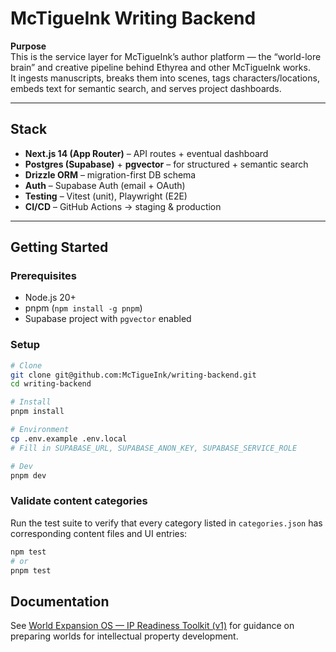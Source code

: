 # McTigueInk Writing Backend

**Purpose**  
This is the service layer for McTigueInk’s author platform — the “world-lore brain” and creative pipeline behind Ethyrea and other McTigueInk works.  
It ingests manuscripts, breaks them into scenes, tags characters/locations, embeds text for semantic search, and serves project dashboards.

---

## Stack
- **Next.js 14 (App Router)** – API routes + eventual dashboard
- **Postgres (Supabase)** + **pgvector** – for structured + semantic search
- **Drizzle ORM** – migration-first DB schema
- **Auth** – Supabase Auth (email + OAuth)
- **Testing** – Vitest (unit), Playwright (E2E)
- **CI/CD** – GitHub Actions → staging & production

---

## Getting Started

### Prerequisites
- Node.js 20+
- pnpm (`npm install -g pnpm`)
- Supabase project with `pgvector` enabled

### Setup
```bash
# Clone
git clone git@github.com:McTigueInk/writing-backend.git
cd writing-backend

# Install
pnpm install

# Environment
cp .env.example .env.local
# Fill in SUPABASE_URL, SUPABASE_ANON_KEY, SUPABASE_SERVICE_ROLE

# Dev
pnpm dev
```

### Validate content categories

Run the test suite to verify that every category listed in `categories.json` has
corresponding content files and UI entries:

```bash
npm test
# or
pnpm test
```

## Documentation

See [World Expansion OS — IP Readiness Toolkit (v1)](docs/world-expansion/toolkit.md) for guidance on preparing worlds for intellectual property development.


